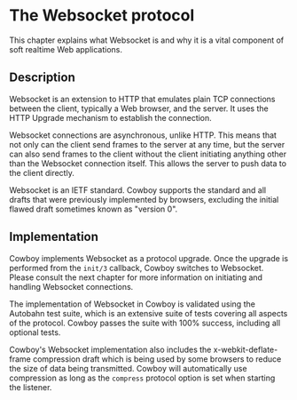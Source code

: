 The Websocket protocol
======================

This chapter explains what Websocket is and why it is a vital component 
of soft realtime Web applications.

Description
-----------

Websocket is an extension to HTTP that emulates plain TCP connections 
between the client, typically a Web browser, and the server. It uses 
the HTTP Upgrade mechanism to establish the connection.

Websocket connections are asynchronous, unlike HTTP. This means that 
not only can the client send frames to the server at any time, but the 
server can also send frames to the client without the client initiating 
anything other than the Websocket connection itself. This allows the 
server to push data to the client directly.

Websocket is an IETF standard. Cowboy supports the standard and all 
drafts that were previously implemented by browsers, excluding the 
initial flawed draft sometimes known as "version 0".

Implementation
--------------

Cowboy implements Websocket as a protocol upgrade. Once the upgrade is 
performed from the `init/3` callback, Cowboy switches to Websocket. 
Please consult the next chapter for more information on initiating and 
handling Websocket connections.

The implementation of Websocket in Cowboy is validated using the 
Autobahn test suite, which is an extensive suite of tests covering all 
aspects of the protocol. Cowboy passes the suite with 100% success, 
including all optional tests.

Cowboy's Websocket implementation also includes the 
x-webkit-deflate-frame compression draft which is being used by some 
browsers to reduce the size of data being transmitted. Cowboy will 
automatically use compression as long as the `compress` protocol option 
is set when starting the listener.
